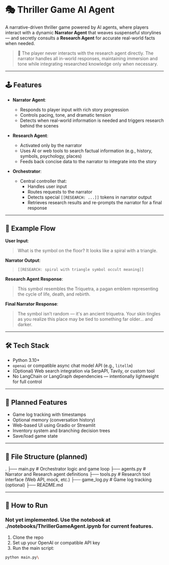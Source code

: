 # 🎭 Thriller Game AI Agent

A narrative-driven thriller game powered by AI agents, where players interact with a dynamic **Narrator Agent** that weaves suspenseful storylines — and secretly consults a **Research Agent** for accurate real-world facts when needed.

> 🧠 The player never interacts with the research agent directly. The narrator handles all in-world responses, maintaining immersion and tone while integrating researched knowledge only when necessary.

---

## 🕹️ Features

- **Narrator Agent**:

  - Responds to player input with rich story progression
  - Controls pacing, tone, and dramatic tension
  - Detects when real-world information is needed and triggers research behind the scenes

- **Research Agent**:

  - Activated only by the narrator
  - Uses AI or web tools to search factual information (e.g., history, symbols, psychology, places)
  - Feeds back concise data to the narrator to integrate into the story

- **Orchestrator**:
  - Central controller that:
    - Handles user input
    - Routes requests to the narrator
    - Detects special `[[RESEARCH: ...]]` tokens in narrator output
    - Retrieves research results and re-prompts the narrator for a final response

---

## 📌 Example Flow

**User Input**:

> What is the symbol on the floor? It looks like a spiral with a triangle.

**Narrator Output**:

> `[[RESEARCH: spiral with triangle symbol occult meaning]]`

**Research Agent Response**:

> This symbol resembles the Triquetra, a pagan emblem representing the cycle of life, death, and rebirth.

**Final Narrator Response**:

> The symbol isn’t random — it's an ancient triquetra. Your skin tingles as you realize this place may be tied to something far older... and darker.

---

## 🛠️ Tech Stack

- Python 3.10+
- `openai` or compatible async chat model API (e.g., `litellm`)
- (Optional) Web search integration via SerpAPI, Tavily, or custom tool
- No LangChain or LangGraph dependencies — intentionally lightweight for full control

---

## 🚧 Planned Features

- Game log tracking with timestamps
- Optional memory (conversation history)
- Web-based UI using Gradio or Streamlit
- Inventory system and branching decision trees
- Save/load game state

---

## 📁 File Structure (planned)

.
├── main.py # Orchestrator logic and game loop
├── agents.py # Narrator and Research agent definitions
├── tools.py # Research tool interface (Web API, mock, etc.)
├── game_log.py # Game log tracking (optional)
├── README.md

---

## 🧩 How to Run

### Not yet implemented. Use the notebook at ./notebooks/ThrillerGameAgent.ipynb for current features.

1. Clone the repo
2. Set up your OpenAI or compatible API key
3. Run the main script:

```bash
python main.py\
```
